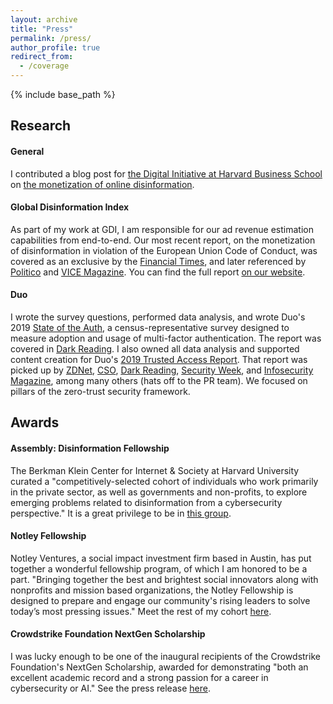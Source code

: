 ```yaml
---
layout: archive
title: "Press"
permalink: /press/
author_profile: true
redirect_from:
  - /coverage
---
```


{% include base_path %}

## Research

#### General

I contributed a blog post for [the Digital Initiative at Harvard Business School](https://digital.hbs.edu/) on [the monetization of online disinformation](https://digital.hbs.edu/platforms-crowds/how-brands-unwittingly-fund-disinformation/).

#### Global Disinformation Index

As part of my work at GDI, I am responsible for our ad revenue estimation capabilities from end-to-end. Our most recent report, on the monetization of disinformation in violation of the European Union Code of Conduct, was covered as an exclusive by the [Financial Times](https://www.ft.com/content/5f8a405c-c132-4d9b-a86f-c52884535f3e), and later referenced by [Politico](https://www.politico.eu/newsletter/brussels-playbook/politico-brussels-playbook-stay-home-but-poles-apart-vaccine-info-wars/) and [VICE Magazine](https://www.vice.com/en_us/article/z3bkz9/google-is-putting-amazon-prime-ads-on-russia-backed-sites-spreading-coronavirus-conspiracies). You can find the full report [on our website](https://disinformationindex.org/wp-content/uploads/2020/03/GDI_Adtech_EU.pdf).


#### Duo
I wrote the survey questions, performed data analysis, and wrote Duo's 2019 [State of the Auth](https://duo.com/blog/the-2019-state-of-the-auth-report-has-2fa-hit-mainstream-yet), a census-representative survey designed to measure adoption and usage of multi-factor authentication. The report was covered in [Dark Reading](https://www.darkreading.com/application-security/younger-generations-drive-bulk-of-2fa-adoption/d/d-id/1336581).
I also owned all data analysis and supported content creation for Duo's [2019 Trusted Access Report](https://duo.com/resources/ebooks/the-2019-duo-trusted-access-report). That report was picked up by [ZDNet](https://www.zdnet.com/pictures/2019s-tech-security-and-authentication-trends/), [CSO](https://www.csoonline.com/article/3409785/companies-with-zero-trust-network-security-move-toward-biometric-authentication.html), [Dark Reading](https://www.darkreading.com/cloud/security-snapshot-os-authentication-browser-and-cloud-trends/d/d-id/1335262), [Security Week](https://www.securityweek.com/enterprises-showing-increasing-backing-zero-trust-authentication), and [Infosecurity Magazine](https://www.infosecurity-magazine.com/news/businesses-shine-a-light-on-shadow/), among many others (hats off to the PR team). We focused on pillars of the zero-trust security framework.

## Awards

#### Assembly: Disinformation Fellowship

The Berkman Klein Center for Internet & Society at Harvard University curated a "competitively-selected cohort of individuals who work primarily in the private sector, as well as governments and non-profits, to explore emerging problems related to disinformation from a cybersecurity perspective." It is a great privilege to be in [this group](https://www.bkmla.org/fellowship-2020people).

#### Notley Fellowship

Notley Ventures, a social impact investment firm based in Austin, has put together a wonderful fellowship program, of which I am honored to be a part. "Bringing together the best and brightest social innovators along with nonprofits and mission based organizations, the Notley Fellowship is designed to prepare and engage our community's rising leaders to solve today’s most pressing issues." Meet the rest of my cohort [here](https://www.notleyfellowship.com/2019-fellows).

#### Crowdstrike Foundation NextGen Scholarship 

I was lucky enough to be one of the inaugural recipients of the Crowdstrike Foundation's NextGen Scholarship, awarded for demonstrating "both an excellent academic record and a strong passion for a career in cybersecurity or AI." See the press release [here](https://www.crowdstrike.com/resources/news/crowdstrike-foundation-announces-nextgen-scholarship-recipients-for-academic-year-2018-2019/).